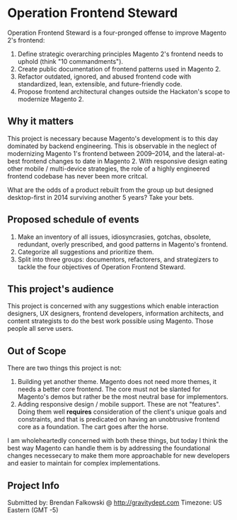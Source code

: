 # Operation Frontend Steward

Operation Frontend Steward is a four-pronged offense to improve Magento 2's frontend:

1. Define strategic overarching principles Magento 2's frontend needs to uphold (think "10 commandments").
1. Create public documentation of frontend patterns used in Magento 2.
1. Refactor outdated, ignored, and abused frontend code with standardized, lean, extensible, and future-friendly code.
1. Propose frontend architectural changes outside the Hackaton's scope to modernize Magento 2.

## Why it matters

This project is necessary because Magento's development is to this day dominated by backend engineering. This is observable in the neglect of modernizing Magento 1's frontend between 2009–2014, and the lateral-at-best frontend changes to date in Magento 2. With responsive design eating other mobile / multi-device strategies, the role of a highly engineered frontend codebase has never been more critcal.

What are the odds of a product rebuilt from the group up but designed desktop-first in 2014 surviving another 5 years? Take your bets.

## Proposed schedule of events

1. Make an inventory of all issues, idiosyncrasies, gotchas, obsolete, redundant, overly prescribed, and good patterns in Magento's frontend.
1. Categorize all suggestions and prioritize them.
1. Split into three groups: documentors, refactorers, and strategizers to tackle the four objectives of Operation Frontend Steward.


## This project's audience

This project is concerned with any suggestions which enable interaction designers, UX designers, frontend developers, information architects, and content strategists to do the best work possible using Magento. Those people all serve users.

## Out of Scope

There are two things this project is not:

1. Building yet another theme. Magento does not need more themes, it needs a better core frontend. The core must not be slanted for Magento's demos but rather be the most neutral base for implementors.
1. Adding responsive design / mobile support. These are not "features". Doing them well **requires** consideration of the client's unique goals and constraints, and that is predicated on having an unobtrusive frontend core as a foundation. The cart goes after the horse.

I am wholeheartedly concerned with both these things, but today I think the best way Magento can handle them is by addressing the foundational changes necessecary to make them more approachable for new developers and easier to maintain for complex implementations.

## Project Info

Submitted by: Brendan Falkowski @ http://gravitydept.com
Timezone: US Eastern (GMT -5)
